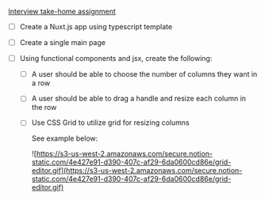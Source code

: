 [Interview take-home assignment](https://www.notion.so/Interview-take-home-assignment-02c00ab68e3b494aafe29be06b69edff)

- [ ] Create a Nuxt.js app using typescript template
- [ ] Create a single main page
- [ ] Using functional components and jsx, create the following:

  - [ ] A user should be able to choose the number of columns they want in a row
  - [ ] A user should be able to drag a handle and resize each column in the row
  - [ ] Use CSS Grid to utilize grid for resizing columns

    See example below:

    ![https://s3-us-west-2.amazonaws.com/secure.notion-static.com/4e427e91-d390-407c-af29-6da0600cd86e/grid-editor.gif](https://s3-us-west-2.amazonaws.com/secure.notion-static.com/4e427e91-d390-407c-af29-6da0600cd86e/grid-editor.gif)
